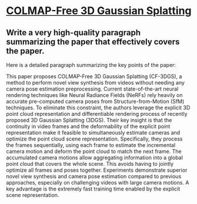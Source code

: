 # [COLMAP-Free 3D Gaussian Splatting](https://arxiv.org/abs/2312.07504)

## Write a very high-quality paragraph summarizing the paper that effectively covers the paper.

 Here is a detailed paragraph summarizing the key points of the paper:

This paper proposes COLMAP-Free 3D Gaussian Splatting (CF-3DGS), a method to perform novel view synthesis from videos without needing any camera pose estimation preprocessing. Current state-of-the-art neural rendering techniques like Neural Radiance Fields (NeRFs) rely heavily on accurate pre-computed camera poses from Structure-from-Motion (SfM) techniques. To eliminate this constraint, the authors leverage the explicit 3D point cloud representation and differentiable rendering process of recently proposed 3D Gaussian Splatting (3DGS). Their key insight is that the continuity in video frames and the deformability of the explicit point representation make it feasible to simultaneously estimate cameras and optimize the point cloud scene representation. Specifically, they process the frames sequentially, using each frame to estimate the incremental camera motion and deform the point cloud to match the next frame. The accumulated camera motions allow aggregating information into a global point cloud that covers the whole scene. This avoids having to jointly optimize all frames and poses together. Experiments demonstrate superior novel view synthesis and camera pose estimation compared to previous approaches, especially on challenging videos with large camera motions. A key advantage is the extremely fast training time enabled by the explicit scene representation.

